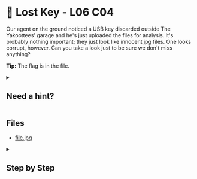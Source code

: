 ﻿# 🔑 Lost Key - L06 C04

Our agent on the ground noticed a USB key discarded outside The Yakoottees' garage and he's just uploaded the files for analysis. It's probably nothing important; they just look like innocent jpg files. One looks corrupt, however. Can you take a look just to be sure we don't miss anything?

**Tip:** The flag is in the file.

<details><summary>

## Need a hint?</summary>

```txt
💡 Hint: Are you sure it's a Jpeg?
```

</details>

## Files

- [file.jpg](/assets/lostkey2.jpg)

<details><summary>

## Step by Step</summary>

- Download the file and open up a Linux terminal
- Use `cd` to change to the directory where the file is located
- Run `file filename.jpg`
![running the file command](/assets/lostkey1.png)
- The actual file is a pdf, change the file extension to .pdf
- The flag is in the pdf

</details>
